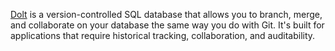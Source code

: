 [Dolt]() is a version-controlled SQL database that allows you to branch, merge, and collaborate on your database the same way you do with Git. It's built for applications that require historical tracking, collaboration, and auditability.

